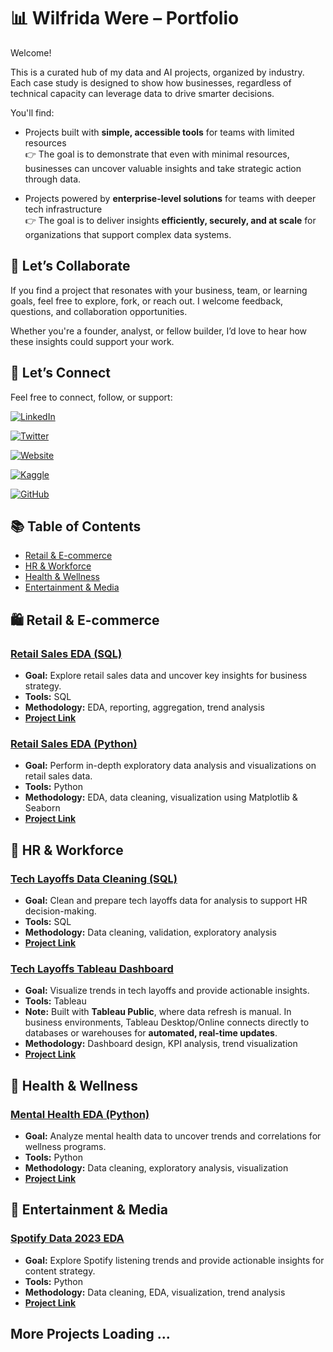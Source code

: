 # 📊 Wilfrida Were – Portfolio

Welcome!  

This is a curated hub of my data and AI projects, organized by industry. Each case study is designed to show how businesses, regardless of technical capacity can leverage data to drive smarter decisions.

You'll find:

- Projects built with **simple, accessible tools** for teams with limited resources  
  👉 The goal is to demonstrate that even with minimal resources, businesses can uncover valuable insights and take strategic action through data.

- Projects powered by **enterprise-level solutions** for teams with deeper tech infrastructure  
  👉 The goal is to deliver insights **efficiently, securely, and at scale** for organizations that support complex data systems.

## 💬 Let’s Collaborate

If you find a project that resonates with your business, team, or learning goals, feel free to explore, fork, or reach out. I welcome feedback, questions, and collaboration opportunities.

Whether you're a founder, analyst, or fellow builder, I’d love to hear how these insights could support your work.

## 🔗 Let’s Connect  

Feel free to connect, follow, or support:  

[![LinkedIn](https://img.shields.io/badge/LinkedIn-Connect-blue?style=flat&logo=linkedin)](https://linkedin.com/in/wilfridawere/)  

[![Twitter](https://img.shields.io/badge/X-Follow-black?style=flat&logo=twitter)](https://x.com/wilfridawere)  

[![Website](https://img.shields.io/badge/Website-Visit-orange?style=flat&logo=google-chrome)](https://www.wilfridawere.com/)  

[![Kaggle](https://img.shields.io/badge/Kaggle-Follow-blue?style=flat&logo=kaggle)](https://kaggle.com/wilfridawere)  

[![GitHub](https://img.shields.io/badge/GitHub-Projects-black?style=flat&logo=github)](https://github.com/Wilfrida-Were)  


## 📚 Table of Contents
- [Retail & E-commerce](#retail-e-commerce)
- [HR & Workforce](#hr-workforce)
- [Health & Wellness](#health-wellness)
- [Entertainment & Media](#entertainment-media)


<a name="retail-e-commerce"></a>
## 🛍️ Retail & E-commerce

### **[Retail Sales EDA (SQL)](https://github.com/Wilfrida-Were/Retail-Sales-EDA-in-SQL/blob/main/README.md)**
- **Goal:** Explore retail sales data and uncover key insights for business strategy.  
- **Tools:** SQL  
- **Methodology:** EDA, reporting, aggregation, trend analysis  
- **[Project Link](https://github.com/Wilfrida-Were/Retail-Sales-EDA-in-SQL/blob/main/README.md)**  

### **[Retail Sales EDA (Python)](https://github.com/Wilfrida-Were/Retail-Sales-EDA-in-Python/blob/main/README.md)**
- **Goal:** Perform in-depth exploratory data analysis and visualizations on retail sales data.  
- **Tools:** Python  
- **Methodology:** EDA, data cleaning, visualization using Matplotlib & Seaborn  
- **[Project Link](https://github.com/Wilfrida-Were/Retail-Sales-EDA-in-Python/blob/main/README.md)** 

<a name="hr-workforce"></a>
## 💼 HR & Workforce

### **[Tech Layoffs Data Cleaning (SQL)](https://github.com/Wilfrida-Were/Tech-Layoffs-Data-Cleaning-in-SQL/blob/main/README.md)**
- **Goal:** Clean and prepare tech layoffs data for analysis to support HR decision-making.  
- **Tools:** SQL  
- **Methodology:** Data cleaning, validation, exploratory analysis  
- **[Project Link](https://github.com/Wilfrida-Were/Tech-Layoffs-Data-Cleaning-in-SQL/blob/main/README.md)**

### **[Tech Layoffs Tableau Dashboard](https://github.com/Wilfrida-Were/Tech-Layoffs-Data-Cleaning-in-SQL/blob/main/README.md)**
- **Goal:** Visualize trends in tech layoffs and provide actionable insights.  
- **Tools:** Tableau  
- **Note:** Built with **Tableau Public**, where data refresh is manual. In business environments, Tableau Desktop/Online connects directly to databases or warehouses for **automated, real-time updates**.  
- **Methodology:** Dashboard design, KPI analysis, trend visualization  
- **[Project Link](https://github.com/Wilfrida-Were/Tech-Layoffs-Data-Cleaning-in-SQL/blob/main/README.md)**


<a name="health-wellness"></a>
## 🧠 Health & Wellness

### **[Mental Health EDA (Python)](https://github.com/Wilfrida-Were/Mental-Health-EDA/blob/main/README.md)**
- **Goal:** Analyze mental health data to uncover trends and correlations for wellness programs.  
- **Tools:** Python  
- **Methodology:** Data cleaning, exploratory analysis, visualization  
- **[Project Link](https://github.com/Wilfrida-Were/Mental-Health-EDA/blob/main/README.md)**


<a name="entertainment-media"></a>
## 🎵 Entertainment & Media

### **[Spotify Data 2023 EDA](https://github.com/Wilfrida-Were/Spotify-data-2023-EDA/blob/main/README.md)**
- **Goal:** Explore Spotify listening trends and provide actionable insights for content strategy.  
- **Tools:** Python  
- **Methodology:** Data cleaning, EDA, visualization, trend analysis  
- **[Project Link](https://github.com/Wilfrida-Were/Spotify-data-2023-EDA/blob/main/README.md)** 

 
## More Projects Loading ...

